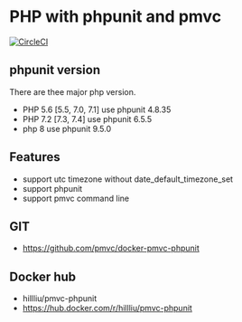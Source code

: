 PHP with phpunit and pmvc
======

[![CircleCI](https://circleci.com/gh/pmvc/docker-pmvc-phpunit/tree/main.svg?style=svg)](https://circleci.com/gh/pmvc/docker-pmvc-phpunit/tree/main)

## phpunit version

There are thee major php version.
* PHP 5.6 [5.5, 7.0, 7.1] use phpunit 4.8.35
* PHP 7.2 [7.3, 7.4] use phpunit 6.5.5
* php 8 use phpunit 9.5.0

## Features
* support utc timezone without date_default_timezone_set
* support phpunit
* support pmvc command line

## GIT
   * https://github.com/pmvc/docker-pmvc-phpunit

## Docker hub
   * hillliu/pmvc-phpunit
   * https://hub.docker.com/r/hillliu/pmvc-phpunit

